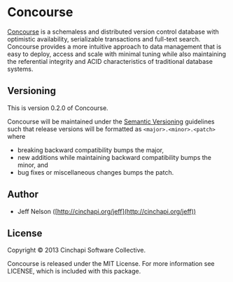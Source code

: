 # Concourse

[Concourse](http://cinchapi.org/concourse) is a schemaless and distributed version control database with optimistic availability, serializable transactions and full-text search. Concourse provides a more intuitive approach to data management that is easy to deploy, access and scale with minimal tuning while also maintaining the referential integrity and ACID characteristics of traditional database systems.

## Versioning

This is version 0.2.0 of Concourse.

Concourse will be maintained under the [Semantic Versioning](http://semver.org)
guidelines such that release versions will be formatted as `<major>.<minor>.<patch>`
where

* breaking backward compatibility bumps the major,
* new additions while maintaining backward compatibility bumps the minor, and
* bug fixes or miscellaneous changes bumps the patch.

## Author

* Jeff Nelson ([http://cinchapi.org/jeff](http://cinchapi.org/jeff))

## License

Copyright © 2013 Cinchapi Software Collective.

Concourse is released under the MIT License. For more information see LICENSE,
which is included with this package.
